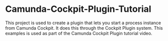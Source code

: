 # Camunda-Cockpit-Plugin-Tutorial
This project is used to create a plugin that lets you start a process instance from Camunda Cockpit. It does this through the Cockpit Plugin system. This examples is used as part of the Camunda Cockpit Plugin tutorial video.

